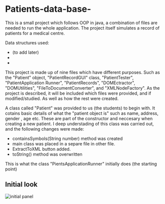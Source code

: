 # Patients-data-base-
This is a small project which follows OOP in java, a combination of files are needed to run the
whole application. The project itself simulates a record of patients for a medical centre.

Data structures used:

* (to add later)
*
*

This project is made up of nine files which have different purposes. Such as the "Patient" object,  "PatientRecordGUI" class, "PatientTester", "PatientApplication Runner", "PatientRecords", "DOMEctractor", "DOMUtilities", "FileToDocumentConverter", and "XMLNodeFactory". As the project is described, it will be included which files were provided, and if modified/studied. As well as how the rest were created. 

A class called "Patient" was provided to us (the students) to begin with. It cotains basic details of what the "patient object is" such as name, address, gender , age etc. These are part of the constructor and neccesary when creating a new patient. I deep understading of this class was carried out, and the following changes were made: 
  - containsSymbols(String number) method was created 
  - main class was placed in a separe file in other file. 
  - ExtractToXML button added. 
  - toString() method was overwritten
  



This is what the class "PientsApplicationRunner" initially does (the starting point)
## Initial look
![initial panel ](https://user-images.githubusercontent.com/53887863/86080293-af07f480-bae6-11ea-8225-2fc4336a4d74.jpg)
